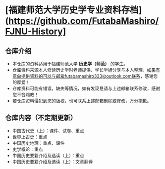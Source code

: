 # [福建师范大学历史学专业资料存档](https://github.com/FutabaMashiro/FJNU-History]

## 仓库介绍
- 本仓库的资料适用于福建师范大学 **历史学（师范）** 的学生。
- 仓库资料来源本人修读历史学时老师提供、学长学姐分享与本人整理，如果有意向提供资料的可以与邮箱futabamashiro333@outlook.com联系，感谢您的厚爱！
- 仓库资料可能有错误，缺失等情况，如有发现恳请与上述邮箱联系修改，感谢您不吝赐教！
- 若仓库资料侵犯到您的版权，也可联系上述邮箱删除或修改，万分抱歉。

## 仓库内容（不定期更新）
- 中国古代史（上）：课件、试卷、重点
- 世界上古史：重点
- 中国历史地理：重点、课件
- 史学概论：重点
- 中国历史要籍介绍及选读（上）：重点
- 中国历史要籍介绍及选读（上）：文章翻译
